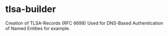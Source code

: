 # tlsa-builder
Creation of TLSA-Records (RFC 6698) Used for DNS-Based Authentication of Named Entities for example.
